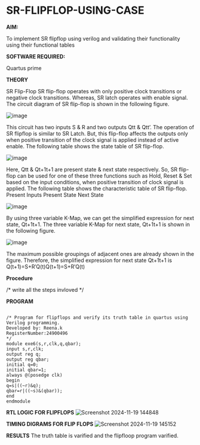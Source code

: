 # SR-FLIPFLOP-USING-CASE

**AIM:**

To implement  SR flipflop using verilog and validating their functionality using their functional tables

**SOFTWARE REQUIRED:**

Quartus prime

**THEORY**

SR Flip-Flop SR flip-flop operates with only positive clock transitions or negative clock transitions. Whereas, SR latch operates with enable signal. The circuit diagram of SR flip-flop is shown in the following figure.

![image](https://github.com/naavaneetha/SR-FLIPFLOP-USING-CASE/assets/154305477/0f710028-ad52-4d3e-9276-8714cf023a25)

 
This circuit has two inputs S & R and two outputs Qtt & Qtt’. The operation of SR flipflop is similar to SR Latch. But, this flip-flop affects the outputs only when positive transition of the clock signal is applied instead of active enable. The following table shows the state table of SR flip-flop.

![image](https://github.com/naavaneetha/SR-FLIPFLOP-USING-CASE/assets/154305477/dabfc4f4-87e3-4cbc-9472-f89ee1b5ed30)

 
Here, Qtt & Qt+1t+1 are present state & next state respectively. So, SR flip-flop can be used for one of these three functions such as Hold, Reset & Set based on the input conditions, when positive transition of clock signal is applied. The following table shows the characteristic table of SR flip-flop. Present Inputs Present State Next State

![image](https://github.com/naavaneetha/SR-FLIPFLOP-USING-CASE/assets/154305477/dd90d16c-aec5-4290-a586-e2346b1e9eb5)

 
By using three variable K-Map, we can get the simplified expression for next state, Qt+1t+1. The three variable K-Map for next state, Qt+1t+1 is shown in the following figure.

![image](https://github.com/naavaneetha/SR-FLIPFLOP-USING-CASE/assets/154305477/473efad6-d70b-4ca7-aeb7-898bbfca319f)

 
The maximum possible groupings of adjacent ones are already shown in the figure. Therefore, the simplified expression for next state Qt+1t+1 is Q(t+1)=S+R′Q(t)Q(t+1)=S+R′Q(t)

**Procedure**

/* write all the steps invloved */

**PROGRAM**
```

/* Program for flipflops and verify its truth table in quartus using Verilog programming.
Developed by: Reena.k
RegisterNumber:24900496
*/
module exe6(s,r,clk,q,qbar);
input s,r,clk;
output reg q;
output reg qbar;
initial q=0;
initial qbar=1;
always @(posedge clk)
begin
q=s|((~r)&q);
qbar=r|((~s)&(qbar));
end
endmodule
```
**RTL LOGIC FOR FLIPFLOPS**
![Screenshot 2024-11-19 144848](https://github.com/user-attachments/assets/feaf90e8-60c3-4c0f-9800-1a38511082e4)


**TIMING DIGRAMS FOR FLIP FLOPS**
![Screenshot 2024-11-19 145152](https://github.com/user-attachments/assets/9db1f983-13ef-4077-8bed-ff41343d93c5)

**RESULTS**
The truth table is varified and the flipfloop program varified.
